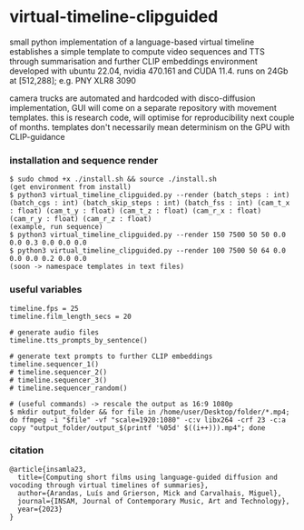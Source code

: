 

# virtual-timeline-clipguided

small python implementation of a language-based virtual timeline  
establishes a simple template to compute video sequences and TTS through summarisation and further CLIP embeddings
environment developed with ubuntu 22.04, nvidia 470.161 and CUDA 11.4. runs on 24Gb at [512,288]; e.g. PNY XLR8 3090

camera trucks are automated and hardcoded with disco-diffusion implementation, GUI will come on a separate repository with movement templates. this is research code, will optimise for reproducibility next couple of months. templates don't necessarily mean determinism on the GPU with CLIP-guidance


### installation and sequence render
```
$ sudo chmod +x ./install.sh && source ./install.sh
(get environment from install)
$ python3 virtual_timeline_clipguided.py --render (batch_steps : int) (batch_cgs : int) (batch_skip_steps : int) (batch_fss : int) (cam_t_x : float) (cam_t_y : float) (cam_t_z : float) (cam_r_x : float) (cam_r_y : float) (cam_r_z : float)
(example, run sequence)
$ python3 virtual_timeline_clipguided.py --render 150 7500 50 50 0.0 0.0 0.3 0.0 0.0 0.0 
$ python3 virtual_timeline_clipguided.py --render 100 7500 50 64 0.0 0.0 0.0 0.2 0.0 0.0 
(soon -> namespace templates in text files)
```

### useful variables
```
timeline.fps = 25
timeline.film_length_secs = 20

# generate audio files
timeline.tts_prompts_by_sentence()

# generate text prompts to further CLIP embeddings
timeline.sequencer_1()
# timeline.sequencer_2()
# timeline.sequencer_3()
# timeline.sequencer_random()

# (useful commands) -> rescale the output as 16:9 1080p
$ mkdir output_folder && for file in /home/user/Desktop/folder/*.mp4; do ffmpeg -i "$file" -vf "scale=1920:1080" -c:v libx264 -crf 23 -c:a copy "output_folder/output_$(printf '%05d' $((i++))).mp4"; done
```

### citation
```
@article{insamla23,
  title={Computing short films using language-guided diffusion and vocoding through virtual timelines of summaries},
  author={Arandas, Luís and Grierson, Mick and Carvalhais, Miguel},
  journal={INSAM, Journal of Contemporary Music, Art and Technology},
  year={2023}
}
```

